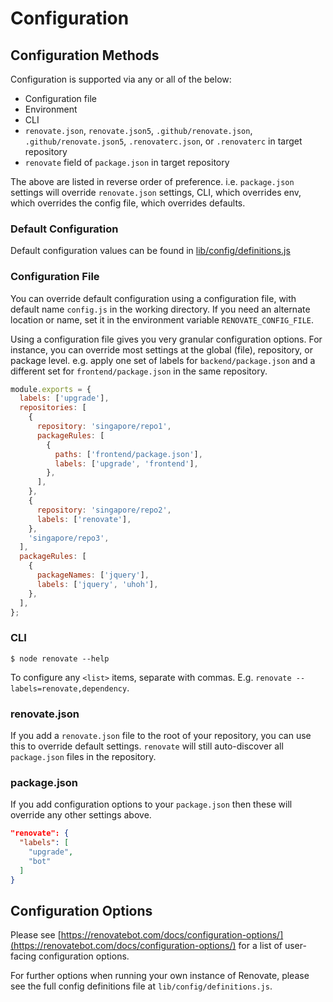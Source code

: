 # Configuration

## Configuration Methods

Configuration is supported via any or all of the below:

- Configuration file
- Environment
- CLI
- `renovate.json`, `renovate.json5`, `.github/renovate.json`, `.github/renovate.json5`, `.renovaterc.json`, or `.renovaterc` in target repository
- `renovate` field of `package.json` in target repository

The above are listed in reverse order of preference. i.e. `package.json`
settings will override `renovate.json` settings, CLI, which overrides env, which
overrides the config file, which overrides defaults.

### Default Configuration

Default configuration values can be found in
[lib/config/definitions.js](../lib/config/definitions.js)

### Configuration File

You can override default configuration using a configuration file, with default
name `config.js` in the working directory. If you need an alternate location or
name, set it in the environment variable `RENOVATE_CONFIG_FILE`.

Using a configuration file gives you very granular configuration options. For
instance, you can override most settings at the global (file), repository, or
package level. e.g. apply one set of labels for `backend/package.json` and a
different set for `frontend/package.json` in the same repository.

```javascript
module.exports = {
  labels: ['upgrade'],
  repositories: [
    {
      repository: 'singapore/repo1',
      packageRules: [
        {
          paths: ['frontend/package.json'],
          labels: ['upgrade', 'frontend'],
        },
      ],
    },
    {
      repository: 'singapore/repo2',
      labels: ['renovate'],
    },
    'singapore/repo3',
  ],
  packageRules: [
    {
      packageNames: ['jquery'],
      labels: ['jquery', 'uhoh'],
    },
  ],
};
```

### CLI

```
$ node renovate --help
```

To configure any `<list>` items, separate with commas. E.g. `renovate --labels=renovate,dependency`.

### renovate.json

If you add a `renovate.json` file to the root of your repository, you can use
this to override default settings. `renovate` will still auto-discover all `package.json` files in the
repository.

### package.json

If you add configuration options to your `package.json` then these will override
any other settings above.

```json
"renovate": {
  "labels": [
    "upgrade",
    "bot"
  ]
}
```

## Configuration Options

Please see [https://renovatebot.com/docs/configuration-options/](https://renovatebot.com/docs/configuration-options/) for a list of user-facing configuration options.

For further options when running your own instance of Renovate, please see the full config definitions file at `lib/config/definitions.js`.
